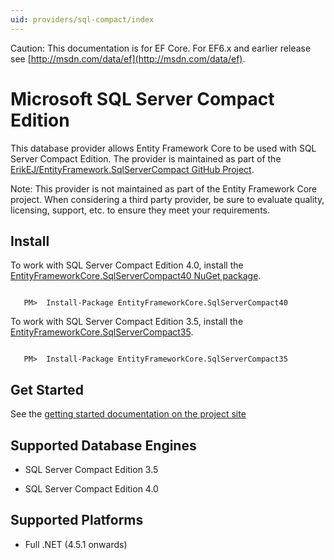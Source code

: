 ```yaml
---
uid: providers/sql-compact/index
---
```

Caution: This documentation is for EF Core. For EF6.x and earlier release see [http://msdn.com/data/ef](http://msdn.com/data/ef).

  # Microsoft SQL Server Compact Edition

This database provider allows Entity Framework Core to be used with SQL Server Compact Edition. The provider is maintained as part of the [ErikEJ/EntityFramework.SqlServerCompact GitHub Project](https://github.com/ErikEJ/EntityFramework.SqlServerCompact).

Note: This provider is not maintained as part of the Entity Framework Core project. When considering a third party provider, be sure to evaluate quality, licensing, support, etc. to ensure they meet your requirements.

  ## Install

To work with SQL Server Compact Edition 4.0, install the [EntityFrameworkCore.SqlServerCompact40 NuGet package](https://www.nuget.org/packages/EntityFrameworkCore.SqlServerCompact40).

<!-- literal_block {"language": "text", "xml:space": "preserve", "classes": [], "backrefs": [], "names": [], "dupnames": [], "highlight_args": {}, "ids": [], "linenos": false} -->

````text

   PM>  Install-Package EntityFrameworkCore.SqlServerCompact40
   ````

To work with SQL Server Compact Edition 3.5, install the [EntityFrameworkCore.SqlServerCompact35](https://www.nuget.org/packages/EntityFrameworkCore.SqlServerCompact35).

<!-- literal_block {"language": "text", "xml:space": "preserve", "classes": [], "backrefs": [], "names": [], "dupnames": [], "highlight_args": {}, "ids": [], "linenos": false} -->

````text

   PM>  Install-Package EntityFrameworkCore.SqlServerCompact35
   ````

  ## Get Started

See the [getting started documentation on the project site](https://github.com/ErikEJ/EntityFramework.SqlServerCompact/wiki/Using-EF-Core-with-SQL-Server-Compact-in-Traditional-.NET-Applications)

  ## Supported Database Engines

   * SQL Server Compact Edition 3.5

   * SQL Server Compact Edition 4.0

  ## Supported Platforms

   * Full .NET (4.5.1 onwards)
